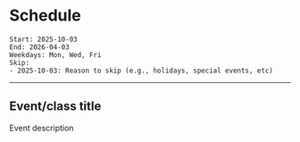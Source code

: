
# Schedule

    Start: 2025-10-03
    End: 2026-04-03
    Weekdays: Mon, Wed, Fri
    Skip:
    - 2025-10-03: Reason to skip (e.g., holidays, special events, etc)

-----------------------------------------------------------
## Event/class title

Event description
